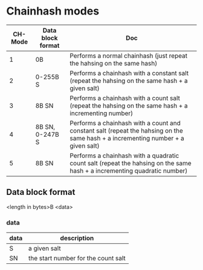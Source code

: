 # Chainhash modes

| CH-Mode |Data block format| Doc                                                                                                                              |
|---------|---|----------------------------------------------------------------------------------------------------------------------------------|
| 1       |0B| Performs a normal chainhash (just repeat the hahsing on the same hash)                                                           |
| 2       |0-255B S| Performs a chainhash with a constant salt (repeat the hahsing on the same hash + a given salt)                                   |
| 3       |8B SN| Performs a chainhash with a count salt (repeat the hahsing on the same hash + a incrementing number)                             |
| 4       |8B SN, 0-247B S| Performs a chainhash with a count and constant salt (repeat the hahsing on the same hash + a incrementing number + a given salt) |
| 5       |8B SN| Performs a chainhash with a quadratic count salt (repeat the hahsing on the same hash + a incrementing quadratic number)         |


## Data block format
\<length in bytes>B \<data>

### data
|data|description|
|---|---|
|S|a given salt|
|SN|the start number for the count salt|